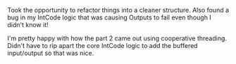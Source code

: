 Took the opportunity to refactor things into a cleaner structure. Also found a bug in my IntCode logic that was causing Outputs to fail even though I didn't know it!

I'm pretty happy with how the part 2 came out using cooperative threading. Didn't have to rip apart the core IntCode logic to add the buffered input/output so that was nice.
